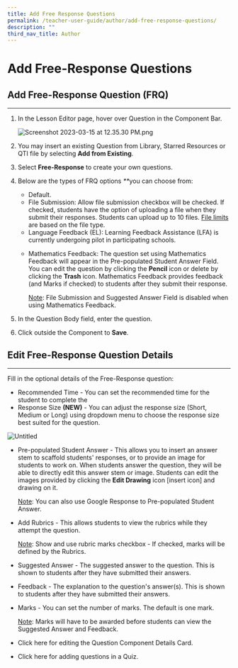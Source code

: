 ```yaml
---
title: Add Free Response Questions
permalink: /teacher-user-guide/author/add-free-response-questions/
description: ""
third_nav_title: Author
---
```

<h1 id="add-free-response-questions">Add Free-Response Questions</h1>
<h2 id="-add-free-response-question-frq-"><strong>Add Free-Response Question (FRQ)</strong></h2>
<hr>
<ol>
<li><p>In the Lesson Editor page, hover over Question in the Component Bar.</p>
<p> <img alt="Screenshot 2023-03-15 at 12.35.30 PM.png" src="https://s3-us-west-2.amazonaws.com/secure.notion-static.com/a220f171-1f5a-46c2-a63b-cccdf083967a/Screenshot_2023-03-15_at_12.35.30_PM.png"></p>
</li>
<li><p>You may insert an existing Question from Library, Starred Resources or QTI file by selecting <strong>Add from Existing</strong>.</p>
</li>
<li>Select <strong>Free-Response</strong> to create your own questions.</li>
<li><p>Below are the types of FRQ options <em>**</em>you can choose from:</p>
<ul>
<li>Default.</li>
<li>File Submission: Allow file submission checkbox will be checked. If checked, students have the option of uploading a file when they submit their responses. Students can upload up to 10 files. <a href="https://docs.learning.moe.edu.sg/sls-user-guide/vle/teacher/UsefulResources/FileSizeLimits.html">File limits</a> are based on the file type.</li>
<li>Language Feedback (EL): Learning Feedback Assistance (LFA) is currently undergoing pilot in participating schools.</li>
<li><p>Mathematics Feedback: The question set using Mathematics Feedback will appear in the Pre-populated Student Answer Field. You can edit the question by clicking the <strong>Pencil</strong> icon or delete by clicking the <strong>Trash</strong> icon. Mathematics Feedback provides feedback (and Marks if checked) to students after they submit their response.</p>
	<p><u>Note</u>: File Submission and Suggested Answer Field is disabled when using Mathematics Feedback.</p>
</li>
</ul>
</li>
<li><p>In the Question Body field, enter the question.</p>
</li>
<li>Click outside the Component to <strong>Save</strong>.</li>
</ol>
<h2 id="-edit-free-response-question-details-"><strong>Edit Free-Response Question Details</strong></h2>
<hr>
<p>Fill in the optional details of the Free-Response question:</p>
<ul>
<li>Recommended Time - You can set the recommended time for the student to complete the</li>
<li>Response Size <strong>(NEW)</strong> - You can adjust the response size (Short, Medium or Long) using dropdown menu to choose the response size best suited for the question.</li>
</ul>
<p><img alt="Untitled" src="https://s3-us-west-2.amazonaws.com/secure.notion-static.com/c17e085d-ecdd-4a4d-a71c-30531e8d8be2/Untitled.png"></p>
<ul>
<li><p>Pre-populated Student Answer - This allows you to insert an answer stem to scaffold students' responses, or to provide an image for students to work on. When students answer the question, they will be able to directly edit this answer stem or image. Students can edit the images provided by clicking the <strong>Edit Drawing</strong> icon [insert icon] and drawing on it.</p>
	<p><u>Note</u>: You can also use Google Response to Pre-populated Student Answer.</p>
</li>
<li><p>Add Rubrics - This allows students to view the rubrics while they attempt the question.</p>
	<p><u>Note</u>: Show and use rubric marks checkbox - If checked, marks will be defined by the Rubrics.</p>
</li>
<li><p>Suggested Answer - The suggested answer to the question. This is shown to students after they have submitted their answers.</p>
</li>
<li>Feedback - The explanation to the question's answer(s). This is shown to students after they have submitted their answers.</li>
<li><p>Marks - You can set the number of marks. The default is one mark.</p>
	<p><u>Note</u>: Marks will have to be awarded before students can view the Suggested Answer and Feedback. </p>
</li>
<li><p>Click here for editing the Question Component Details Card.</p>
</li>
<li>Click here for adding questions in a Quiz.</li>
</ul>